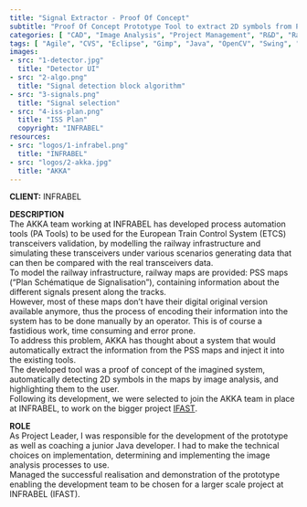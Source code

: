 ```yaml
---
title: "Signal Extractor - Proof Of Concept"
subtitle: "Proof Of Concept Prototype Tool to extract 2D symbols from PSS Railway Plans"
categories: [ "CAD", "Image Analysis", "Project Management", "R&D", "Railway", "Team Management" ]
tags: [ "Agile", "CVS", "Eclipse", "Gimp", "Java", "OpenCV", "Swing", "Windows" ]
images:
- src: "1-detector.jpg"
  title: "Detector UI"
- src: "2-algo.png"
  title: "Signal detection block algorithm"
- src: "3-signals.png"
  title: "Signal selection"
- src: "4-iss-plan.png"
  title: "ISS Plan"
  copyright: "INFRABEL"
resources:
- src: "logos/1-infrabel.png"
  title: "INFRABEL"
- src: "logos/2-akka.jpg"
  title: "AKKA"
---
```


<b>CLIENT:</b> INFRABEL<br>

<b>DESCRIPTION</b><br>
The AKKA team working at INFRABEL has developed process automation tools (PA Tools) to be used for the European Train Control System (ETCS) transceivers validation, by modelling the railway infrastructure and simulating these transceivers under various scenarios generating data that can then be compared with the real transceivers data.<br>
To model the railway infrastructure, railway maps are provided: PSS maps (“Plan Schématique de Signalisation”), containing information about the different signals present along the tracks.<br>
However, most of these maps don’t have their digital original version available anymore, thus the process of encoding their information into the system has to be done manually by an operator. This is of course a fastidious work, time consuming and error prone.<br>
To address this problem, AKKA has thought about a system that would automatically extract the information from the PSS maps and inject it into the existing tools.<br>
The developed tool was a proof of concept of the imagined system, automatically detecting 2D symbols in the maps by image analysis, and highlighting them to the user.<br>
Following its development, we were selected to join the AKKA team in place at INFRABEL, to work on the bigger project [IFAST](/pro/infrabel/ifast).<br>

<b>ROLE</b><br>
As Project Leader, I was responsible for the development of the prototype as well as coaching a junior Java developer. I had to make the technical choices on implementation, determining and implementing the image analysis processes to use.<br>
Managed the successful realisation and demonstration of the prototype enabling the development team to be chosen for a larger scale project at INFRABEL (IFAST).<br>
